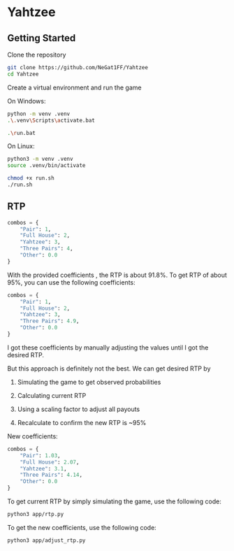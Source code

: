 # Yahtzee

## Getting Started

Clone the repository

```bash
git clone https://github.com/NeGat1FF/Yahtzee
cd Yahtzee
```

Create a virtual environment and run the game

On Windows:

```bash
python -m venv .venv
.\.venv\Scripts\activate.bat

.\run.bat
```

On Linux:

```bash
python3 -m venv .venv
source .venv/bin/activate

chmod +x run.sh
./run.sh
```

## RTP

```python
combos = {
    "Pair": 1,
    "Full House": 2,
    "Yahtzee": 3,
    "Three Pairs": 4,
    "Other": 0.0
}
```

With the provided coefficients , the RTP is about 91.8%. To get RTP of about 95%, you can use the following coefficients:

```python
combos = {
    "Pair": 1,
    "Full House": 2,
    "Yahtzee": 3,
    "Three Pairs": 4.9,
    "Other": 0.0
}
```
I got these coefficients by manually adjusting the values until I got the desired RTP.

But this approach is definitely not the best. We can get desired RTP by 

1. Simulating the game to get observed probabilities

2. Calculating current RTP

3. Using a scaling factor to adjust all payouts

4. Recalculate to confirm the new RTP is ~95%

New coefficients:

```python
combos = {
    "Pair": 1.03,
    "Full House": 2.07,
    "Yahtzee": 3.1,
    "Three Pairs": 4.14,
    "Other": 0.0
}
```

To get current RTP by simply simulating the game, use the following code:

```bash
python3 app/rtp.py
```

To get the new coefficients, use the following code:

```bash
python3 app/adjust_rtp.py
```

